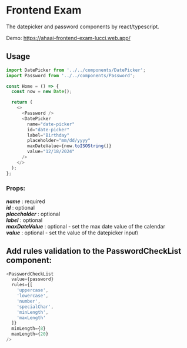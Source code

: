 # Frontend Exam

The datepicker and password components by react/typescript.

Demo: https://ahaai-frontend-exam-lucci.web.app/

## Usage

```js
import DatePicker from '../../components/DatePicker';
import Password from '../../components/Password';

const Home = () => {
  const now = new Date();

  return (
    <>
      <Password />
      <DatePicker
        name="date-picker"
        id="date-picker"
        label="Birthday"
        placeholder="mm/dd/yyyy"
        maxDateValue={now.toISOString()}
        value="12/18/2024"
      />
    </>
  );
};
```

### Props:

**_name_** : required\
**_id_** : optional \
**_placeholder_** : optional\
**_label_** : optional\
**_maxDateValue_** : optional - set the max date value of the calendar\
**_value_** : optional - set the value of the datepicker input\

## Add rules validation to the PasswordCheckList component:

```js
<PasswordCheckList
  value={password}
  rules={[
    'uppercase',
    'lowercase',
    'number',
    'specialChar',
    'minLength',
    'maxLength'
  ]}
  minLength={8}
  maxLength={20}
/>
```
